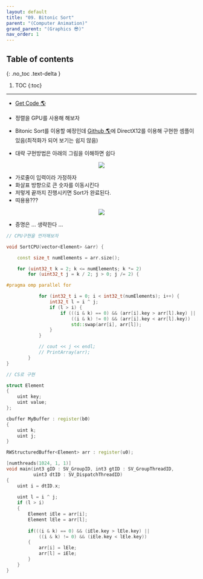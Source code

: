 ```yaml
---
layout: default
title: "09. Bitonic Sort"
parent: "(Computer Animation)"
grand_parent: "(Graphics 😎)"
nav_order: 1
---
```


## Table of contents
{: .no_toc .text-delta }

1. TOC
{:toc}

---

* [Get Code 🌎](https://github.com/Arthur880708/Graphics_Part4/blob/main/Examples/Ex1408_BitonicSort.h)

* 정렬을 GPU를 사용해 해보자
* Bitonic Sort를 이용할 예정인데 [Github 🌎](https://github.com/Microsoft/DirectX-Graphics-Samples/blob/master/MiniEngine/Core/BitonicSort.h)에 DirectX12를 이용해 구현한 셈플이있음(최적화가 되어 보기는 쉽지 않음)
* 대략 구현방법은 아래의 그림을 이해하면 쉽다

<p align="center">
  <img src="https://taehyungs-programming-blog.github.io/blog/assets/images/graphics/part4/p4-9-1.png"/>
</p>

* 가로줄이 입력이라 가정하자
* 화살표 방향으로 큰 숫자를 이동시킨다
* 저렇게 끝까지 진행시키면 Sort가 완료된다.
* 띠용용??? 

<p align="center">
  <img src="https://taehyungs-programming-blog.github.io/blog/assets/images/graphics/part4/p4-9-2.png"/>
</p>

* 증명은 ... 생략한다 ...

```cpp
// CPU구현을 먼저해보자

void SortCPU(vector<Element> &arr) {

    const size_t numElements = arr.size();

    for (uint32_t k = 2; k <= numElements; k *= 2)
        for (uint32_t j = k / 2; j > 0; j /= 2) {

#pragma omp parallel for

            for (int32_t i = 0; i < int32_t(numElements); i++) {
                int32_t l = i ^ j;
                if (l > i) {
                    if (((i & k) == 0) && (arr[i].key > arr[l].key) ||
                        ((i & k) != 0) && (arr[i].key < arr[l].key))
                        std::swap(arr[i], arr[l]);
                }
            }

            // cout << j << endl;
            // PrintArray(arr);
        }
}
```

```cpp
// CS로 구현

struct Element
{
    uint key;
    uint value;
};

cbuffer MyBuffer : register(b0)
{
    uint k;
    uint j;
}

RWStructuredBuffer<Element> arr : register(u0);

[numthreads(1024, 1, 1)]
void main(int3 gID : SV_GroupID, int3 gtID : SV_GroupThreadID,
          uint3 dtID : SV_DispatchThreadID)
{
    uint i = dtID.x;
    
    uint l = i ^ j;
    if (l > i)
    {
        Element iEle = arr[i];
        Element lEle = arr[l];
        
        if(((i & k) == 0) && (iEle.key > lEle.key) ||
            ((i & k) != 0) && (iEle.key < lEle.key))
        {
            arr[i] = lEle;
            arr[l] = iEle;
        }
    }
}
```